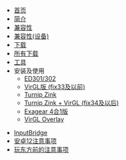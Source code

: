 <!-- docs/_sidebar.md -->

- [首页](/README.md)
- [简介](/overview.md)
- [兼容性](/compatibility.md)
- [兼容性(设备)](compatibility4devices.md)
- [下载](/download.md)
- [所有下载](download_all.md)
- [工具](tools.md)
- 安装及使用
  - [ED301/302](inst/ed.md)
  - [VirGL版 (fix33及以前)](inst/virgl.md)
  - [Turnip Zink](inst/turnip_zink.md)
  - [Turnip Zink + VirGL (fix34及以后)](inst/turnip_zink_virgl.md)
  - [Exagear 4合1版](inst/4in1.md)
  - [VirGL Overlay](inst/virgl_overlay.md)

<!-- I won't write this document, because it is too difficult to use. :P
  - [VirGL vtest](inst/vtest.md)
-->

- [InputBridge](inputbridge.md)
- [安卓12注意事项](android12.md)
- [玩东方前的注意事项](/touhou.md)